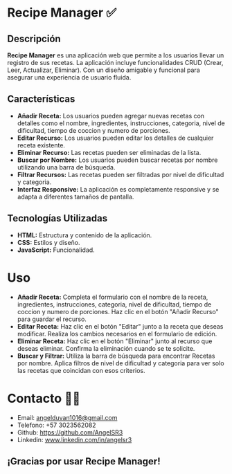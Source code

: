 # Recipe Manager ✅

## Descripción

**Recipe Manager** es una aplicación web que permite a los usuarios llevar un registro de sus recetas. La aplicación incluye funcionalidades CRUD (Crear, Leer, Actualizar, Eliminar). Con un diseño amigable y funcional para asegurar una experiencia de usuario fluida.

## Características

- **Añadir Receta:** Los usuarios pueden agregar nuevas recetas con detalles como el nombre, ingredientes, instrucciones, categoria, nivel de dificultad, tiempo de coccion y numero de porciones.
- **Editar Recurso:** Los usuarios pueden editar los detalles de cualquier receta existente.
- **Eliminar Recurso:** Las recetas pueden ser eliminadas de la lista.
- **Buscar por Nombre:** Los usuarios pueden buscar recetas por nombre utilizando una barra de búsqueda.
- **Filtrar Recursos:** Las recetas pueden ser filtradas por nivel de dificultad y categoria.
- **Interfaz Responsive:** La aplicación es completamente responsive y se adapta a diferentes tamaños de pantalla.
## Tecnologías Utilizadas

- **HTML:** Estructura y contenido de la aplicación.
- **CSS:** Estilos y diseño.
- **JavaScript:** Funcionalidad.
  
# Uso
- **Añadir Receta:** Completa el formulario con el nombre de la receta, ingredientes, instrucciones, categoria, nivel de dificultad, tiempo de coccion y numero de porciones.
Haz clic en el botón "Añadir Recurso" para guardar el recurso.
- **Editar Receta:** Haz clic en el botón "Editar" junto a la receta que deseas modificar.
Realiza los cambios necesarios en el formulario de edición.
- **Eliminar Receta:** Haz clic en el botón "Eliminar" junto al recurso que deseas eliminar.
Confirma la eliminación cuando se te solicite.
- **Buscar y Filtrar:** Utiliza la barra de búsqueda para encontrar Recetas por nombre.
Aplica filtros de nivel de dificultad y categoria para ver solo las recetas que coincidan con esos criterios.

# Contacto 🙋‍♂️
- Email: angelduvan1016@gmail.com
- Telefono: +57 3023562082
- Github: https://github.com/AngelSR3
- Linkedin: www.linkedin.com/in/angelsr3

## ¡Gracias por usar Recipe Manager! 
